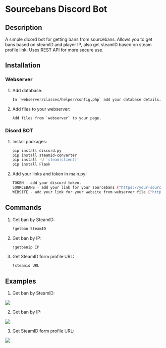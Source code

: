 # Sourcebans Discord Bot


## Description

A simple dicord bot for getting bans from sourcebans. 
Allows you to get bans based on steamID and player IP, also get steamID based on steam profile link. 
Uses REST API for more secure use.


## Installation


### Webserver

1. Add database:
    ```sh
    In `webserver/classes/helper/config.php` add your database details.
    ```
   
2. Add files to your webserver:
    ```sh
    Add files from `webserver` to your page.
    ```

### Disord BOT

1. Install packages:
    ```sh
   pip install discord.py
   pip install steamid-converter
   pip install -U 'steam[client]'
   pip install Flask
    ```
2. Add your links and token in main.py:
    ```sh
    TOKEN - add your discord token.
   SOURCEBANS - add your link for your sourcebans ("https://your-sourcebans.com/index.php?p=banlist&searchText=")
   WEBSITE - add your link for your website from webserver file ("https://your-website.com/index.php")
    ```


## Commands

1. Get ban by SteamID:
    ```sh
    !getban SteamID
    ```
2. Get ban by IP:
    ```sh
    !getbanip IP
    ```
3. Get SteamID form profile URL:
    ```sh
    !steamid URL
    ```
   
## Examples

1. Get ban by SteamID: 
<p>
<img src="https://i.imgur.com/0LChDI7.png"/>
</p>


2. Get ban by IP:
<p>
<img src="https://i.imgur.com/C98wDQg.png"/>
</p>


3. Get SteamID form profile URL:
<p>
<img src="https://i.imgur.com/WzM7yZh.png"/>
</p>
